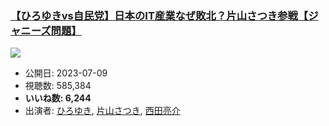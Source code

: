 ### [【ひろゆきvs自民党】日本のIT産業なぜ敗北？片山さつき参戦【ジャニーズ問題】](https://www.youtube.com/watch?v=--NfR_8b1NY)
[![](https://img.youtube.com/vi/--NfR_8b1NY/sddefault.jpg)](https://www.youtube.com/watch?v=--NfR_8b1NY)
-   公開日: 2023-07-09
-   視聴数: 585,384
-   **いいね数: 6,244**
-   出演者: [ひろゆき](/rehacq_fan/people/ひろゆき "wikilink"), [片山さつき](/rehacq_fan/people/片山さつき "wikilink"), [西田亮介](/rehacq_fan/people/西田亮介 "wikilink")
